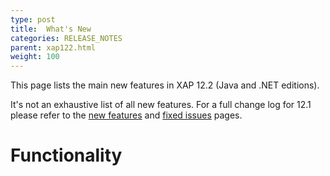 ```yaml
---
type: post
title:  What's New
categories: RELEASE_NOTES
parent: xap122.html
weight: 100
---
```


This page lists the main new features in XAP 12.2 (Java and .NET editions).

It's not an exhaustive list of all new features. For a full change log for 12.1 please refer to the [new features](./122new-features.html) and [fixed issues](./122fixed-issues.html) pages.

# Functionality


 
